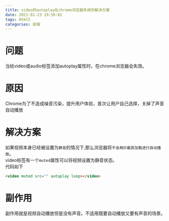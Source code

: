 ```yaml
---
title: video的autoplay在chrome浏览器失效的解决方案
date: 2021-01-23 19:50:01
tags: Html5
categories: 前端
---
```

<script type="text/javascript" src="/js/bai.js"></script>

# 问题
当给video或audio标签添加autoplay属性时，在chrome浏览器会失效。

# 原因
Chrome为了不造成噪音污染，提升用户体验，首次让用户自己选择，关掉了声音自动播放

# 解决方案
<!--more-->
如果视频本身已经被设置为`静音`的情况下,那么浏览器将`不会再拦截其加载进行自动播放`。  
video标签有一个`muted`属性可以将视频设置为静音状态。  
代码如下
```html
<video muted src="" autoplay loop></video>
```
# 副作用
副作用就是视频自动播放但是没有声音。不适用既要自动播放又要有声音的场景。